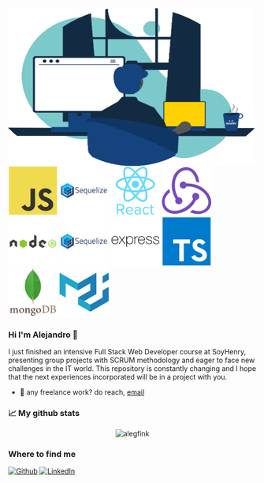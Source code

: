 

<img align="center" alt="GIF" src="https://github.com/alegfink/alegfink/blob/main/develop-web.gif" width="500" height="320" />
<code><img height="100" src="https://raw.githubusercontent.com/devicons/devicon/master/icons/javascript/javascript-original.svg"></code>
<code><img height="100" src="https://raw.githubusercontent.com/devicons/devicon/master/icons/sequelize/sequelize-original-wordmark.svg"></code>
<code><img height="100" src="https://raw.githubusercontent.com/devicons/devicon/master/icons/react/react-original-wordmark.svg"></code>
<code><img height="100" src="https://raw.githubusercontent.com/devicons/devicon/master/icons/redux/redux-original.svg"></code>
<code><img height="100" src="https://raw.githubusercontent.com/devicons/devicon/master/icons/nodejs/nodejs-original-wordmark.svg"></code>
<code><img height="100" src="https://raw.githubusercontent.com/devicons/devicon/master/icons/sequelize/sequelize-original-wordmark.svg"></code>
<code><img height="100" src="https://raw.githubusercontent.com/devicons/devicon/master/icons/express/express-original-wordmark.svg"></code>
<code><img height="100" src="https://raw.githubusercontent.com/devicons/devicon/master/icons/typescript/typescript-original.svg"></code>
<code><img height="100" src="https://raw.githubusercontent.com/devicons/devicon/master/icons/mongodb/mongodb-original-wordmark.svg"></code>
<code><img height="100" src="https://raw.githubusercontent.com/devicons/devicon/master/icons/materialui/materialui-original.svg"></code>

<br />

### Hi I'm Alejandro 👋 
I just finished an intensive Full Stack Web Developer course at SoyHenry, presenting group projects with SCRUM methodology and eager to face new challenges in the IT world. This repository is constantly changing and I hope that the next experiences incorporated will be in a project with you.

- 💼 any freelance work? do reach, [email](mailto:alegfink@gmail.com)

<h3>📈 My github stats</h3>

<p align="center"> <img src="https://github-readme-stats.vercel.app/api?username=alegfink&show_icons=true&theme=gotham" alt="alegfink" />

  
<h3>Where to find me</h3>
<p><a href="https://github.com/alegfink" target="_blank"><img alt="Github" src="https://img.shields.io/badge/GitHub-%2312100E.svg?&style=for-the-badge&logo=Github&logoColor=white" /></a> <a href="https://www.linkedin.com/in/alejandro-fink-566495112/" target="_blank"><img alt="LinkedIn" src="https://img.shields.io/badge/linkedin-%230077B5.svg?&style=for-the-badge&logo=linkedin&logoColor=white" />
</p>
